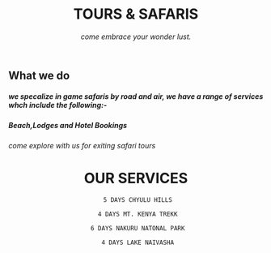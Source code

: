 <header>

  # TOURS & SAFARIS 


_come embrace your wonder lust._  

</header>

## What we do

##### we specalize in game safaris by road and air, we have a range of services whch include the following:-
##### Beach,Lodges and Hotel Bookings

_come explore with us for exiting safari tours_

<header>


  # OUR SERVICES 

<header>
  

     5 DAYS CHYULU HILLS

<header>


     4 DAYS MT. KENYA TREKK


<header>


     6 DAYS NAKURU NATONAL PARK
 

<header>


     4 DAYS LAKE NAIVASHA

